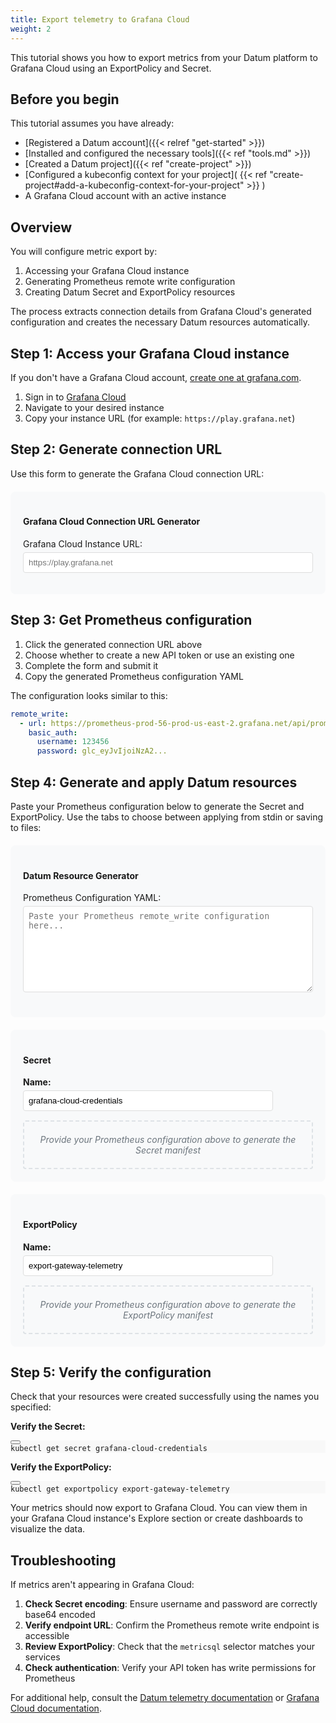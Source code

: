 ```yaml
---
title: Export telemetry to Grafana Cloud
weight: 2
---
```


This tutorial shows you how to export metrics from your Datum platform to
Grafana Cloud using an ExportPolicy and Secret.

## Before you begin

This tutorial assumes you have already:

- [Registered a Datum account]({{< relref "get-started" >}})
- [Installed and configured the necessary tools]({{< ref "tools.md" >}})
- [Created a Datum project]({{< ref "create-project" >}})
- [Configured a kubeconfig context for your project]( {{< ref
    "create-project#add-a-kubeconfig-context-for-your-project" >}} )
- A Grafana Cloud account with an active instance

## Overview

You will configure metric export by:

1. Accessing your Grafana Cloud instance
2. Generating Prometheus remote write configuration
3. Creating Datum Secret and ExportPolicy resources

The process extracts connection details from Grafana Cloud's generated
configuration and creates the necessary Datum resources automatically.

## Step 1: Access your Grafana Cloud instance

If you don't have a Grafana Cloud account,
<a href="https://grafana.com/" target="_blank">create one at grafana.com</a>.

1. Sign in to <a href="https://grafana.com/auth/sign-up/" target="_blank">Grafana Cloud</a>
2. Navigate to your desired instance
3. Copy your instance URL (for example: `https://play.grafana.net`)

## Step 2: Generate connection URL

Use this form to generate the Grafana Cloud connection URL:

<div style="background: #f8f9fa; padding: 20px; border-radius: 8px; margin: 20px 0;">
  <h4>Grafana Cloud Connection URL Generator</h4>
  <form id="urlGenerator">
    <div style="margin-bottom: 10px;">
      <label for="instanceUrl" style="display: block; margin-bottom: 5px;">Grafana Cloud Instance URL:</label>
      <input type="url" id="instanceUrl" placeholder="https://play.grafana.net" style="width: 100%; padding: 8px; border: 1px solid #ddd; border-radius: 4px;">
    </div>
  </form>
  <div id="connectionUrl" style="margin-top: 15px; display: none;">
    <p><strong>Connection URL (for Step 3):</strong></p>
    <p><a id="generatedUrl" href="#" target="_blank" style="word-break: break-all; font-family: monospace;"></a></p>
  </div>
</div>

<script>

function generateConnectionUrl() {
  let instanceUrl = document.getElementById('instanceUrl').value;

  if (!instanceUrl.trim()) {
    document.getElementById('connectionUrl').style.display = 'none';
    return;
  }

  // Add https:// if no scheme is provided
  if (!instanceUrl.match(/^https?:\/\//)) {
    instanceUrl = 'https://' + instanceUrl;
  }

  try {
    const url = new URL(instanceUrl);
    const connectionUrl = `${url.origin}/connections/add-new-connection/hmInstancePromId?remoteWrite=direct`;

    document.getElementById('generatedUrl').href = connectionUrl;
    document.getElementById('generatedUrl').textContent = connectionUrl;
    document.getElementById('connectionUrl').style.display = 'block';
  } catch (error) {
    document.getElementById('connectionUrl').style.display = 'none';
  }
}

document.addEventListener('DOMContentLoaded', function() {
  const instanceUrlInput = document.getElementById('instanceUrl');
  instanceUrlInput.addEventListener('input', generateConnectionUrl);
});
</script>

## Step 3: Get Prometheus configuration

1. Click the generated connection URL above
2. Choose whether to create a new API token or use an existing one
3. Complete the form and submit it
4. Copy the generated Prometheus configuration YAML

The configuration looks similar to this:

```yaml
remote_write:
  - url: https://prometheus-prod-56-prod-us-east-2.grafana.net/api/prom/push
    basic_auth:
      username: 123456
      password: glc_eyJvIjoiNzA2...
```

## Step 4: Generate and apply Datum resources

Paste your Prometheus configuration below to generate the Secret and ExportPolicy. Use the tabs to choose between applying from stdin or saving to files:

<div markdown="0">

<div style="background: #f8f9fa; padding: 20px; border-radius: 8px; margin: 20px 0;">
  <h4>Datum Resource Generator</h4>
  <form id="resourceGenerator">
    <div style="margin-bottom: 20px;">
      <label for="prometheusConfig" style="display: block; margin-bottom: 5px;">Prometheus Configuration YAML:</label>
      <textarea id="prometheusConfig" rows="8" placeholder="Paste your Prometheus remote_write configuration here..." style="width: 100%; padding: 8px; border: 1px solid #ddd; border-radius: 4px; font-family: monospace;"></textarea>
    </div>
  </form>

  <div id="configWarning" style="margin-top: 15px; padding: 12px; background: #fff3cd; border: 1px solid #ffeaa7; border-radius: 4px; color: #856404; display: none;">
    <strong>⚠️ Configuration Error:</strong> <span id="warningMessage"></span>
  </div>
</div>

  <div id="generatedResources" style="margin-top: 20px;">
    <div style="background: #f8f9fa; padding: 20px; border-radius: 8px; margin-bottom: 20px;">
      <h4>Secret</h4>
      <div style="margin-bottom: 15px;">
        <label for="secretName" style="display: block; margin-bottom: 5px; font-weight: bold;">Name:</label>
        <input type="text" id="secretName" value="grafana-cloud-credentials" style="width: 400px; padding: 8px; border: 1px solid #ddd; border-radius: 4px;">
      </div>
      <div id="secretPlaceholder" style="padding: 20px; text-align: center; color: #6c757d; background: #f8f9fa; border: 2px dashed #dee2e6; border-radius: 4px;">
        <p style="margin: 0; font-style: italic;">Provide your Prometheus configuration above to generate the Secret manifest</p>
      </div>
      <div id="secretSection" style="display: none;">
        <ul class="nav nav-tabs" id="tabs-4" role="tablist">
          <li class="nav-item" role="presentation">
            <button class="nav-link active" id="secret-tabs-04-00-tab" data-bs-toggle="tab" data-bs-target="#secret-tabs-04-00" role="tab" data-td-tp-persist="apply from stdin" aria-controls="secret-tabs-04-00" aria-selected="true">
              Apply from stdin
            </button>
          </li><li class="nav-item" role="presentation">
            <button class="nav-link" id="secret-tabs-04-01-tab" data-bs-toggle="tab" data-bs-target="#secret-tabs-04-01" role="tab" data-td-tp-persist="apply from file" aria-controls="secret-tabs-04-01" aria-selected="false" tabindex="-1">
              Apply from file
            </button>
          </li>
        </ul>
        <div class="tab-content" id="tabs-4-content">
          <div class="tab-body tab-pane fade" id="secret-tabs-04-00" role="tabpanel" aria-labelled-by="secret-tabs-04-00-tab" tabindex="4" aria-labelledby="secret-tabs-04-00-tab">
            <div class="highlight">
              <pre tabindex="0" style="background-color:#f8f8f8;-moz-tab-size:4;-o-tab-size:4;tab-size:4;"><code class="language-yaml" data-lang="yaml" id="secretStdinOutput"></code></pre>
            </div>
          </div>
          <div class="tab-body tab-pane fade active show" id="secret-tabs-04-01" role="tabpanel" aria-labelled-by="secret-tabs-04-01-tab" tabindex="4" aria-labelledby="tabs-04-01-tab">
            <p>Save and apply the following resource to your project:</p>
            <div class="highlight">
              <pre tabindex="0" style="background-color:#f8f8f8;-moz-tab-size:4;-o-tab-size:4;tab-size:4;"><code class="language-yaml" data-lang="yaml" id="secretFileOutput"></code></pre>
            </div>
          </div>
        </div>
      </div>
    </div>
    <div style="background: #f8f9fa; padding: 20px; border-radius: 8px; margin-bottom: 20px;">
      <h4>ExportPolicy</h4>
      <div style="margin-bottom: 15px;">
        <label for="exportPolicyName" style="display: block; margin-bottom: 5px; font-weight: bold;">Name:</label>
        <input type="text" id="exportPolicyName" value="export-gateway-telemetry" style="width: 400px; padding: 8px; border: 1px solid #ddd; border-radius: 4px;">
      </div>
      <div id="exportPolicyPlaceholder" style="padding: 20px; text-align: center; color: #6c757d; background: #f8f9fa; border: 2px dashed #dee2e6; border-radius: 4px;">
        <p style="margin: 0; font-style: italic;">Provide your Prometheus configuration above to generate the ExportPolicy manifest</p>
      </div>
      <div id="exportPolicySection" style="display: none;">
        <ul class="nav nav-tabs" id="tabs-4" role="tablist">
          <li class="nav-item" role="presentation">
            <button class="nav-link active" id="exportPolicy-tabs-04-00-tab" data-bs-toggle="tab" data-bs-target="#exportPolicy-tabs-04-00" role="tab" data-td-tp-persist="apply from stdin" aria-controls="exportPolicy-tabs-04-00" aria-selected="true">
              Apply from stdin
            </button>
          </li><li class="nav-item" role="presentation">
            <button class="nav-link" id="exportPolicy-tabs-04-01-tab" data-bs-toggle="tab" data-bs-target="#exportPolicy-tabs-04-01" role="tab" data-td-tp-persist="apply from file" aria-controls="exportPolicy-tabs-04-01" aria-selected="false" tabindex="-1">
              Apply from file
            </button>
          </li>
        </ul>
        <div class="tab-content" id="tabs-4-content">
          <div class="tab-body tab-pane fade" id="exportPolicy-tabs-04-00" role="tabpanel" aria-labelled-by="exportPolicy-tabs-04-00-tab" tabindex="4" aria-labelledby="exportPolicy-tabs-04-00-tab">
            <div class="highlight">
              <pre tabindex="0" style="background-color:#f8f8f8;-moz-tab-size:4;-o-tab-size:4;tab-size:4;"><code class="language-yaml" data-lang="yaml" id="exportPolicyStdinOutput"></code></pre>
            </div>
          </div>
          <div class="tab-body tab-pane fade active show" id="exportPolicy-tabs-04-01" role="tabpanel" aria-labelled-by="exportPolicy-tabs-04-01-tab" tabindex="4" aria-labelledby="tabs-04-01-tab">
            <p>Save and apply the following resource to your project:</p>
            <div class="highlight">
              <pre tabindex="0" style="background-color:#f8f8f8;-moz-tab-size:4;-o-tab-size:4;tab-size:4;"><code class="language-yaml" data-lang="yaml" id="exportPolicyFileOutput"></code></pre>
            </div>
          </div>
        </div>
      </div>
    </div>
  </div>

<!-- markdownlint-disable no-inline-html no-reversed-links line-length -->
<script>

function generateResources() {
  const configText = document.getElementById('prometheusConfig').value;
  const secretName = document.getElementById('secretName').value;
  const exportPolicyName = document.getElementById('exportPolicyName').value;
  const warningDiv = document.getElementById('configWarning');
  const warningMessage = document.getElementById('warningMessage');

  // Hide warning initially
  warningDiv.style.display = 'none';

  if (!configText.trim()) {
    document.getElementById('secretSection').style.display = 'none';
    document.getElementById('exportPolicySection').style.display = 'none';
    document.getElementById('secretPlaceholder').style.display = 'block';
    document.getElementById('exportPolicyPlaceholder').style.display = 'block';
    return;
  }

  if (!secretName.trim() || !exportPolicyName.trim()) {
    warningMessage.textContent = 'Please provide names for both Secret and ExportPolicy resources.';
    warningDiv.style.display = 'block';
    return;
  }

  try {
    // Parse the YAML configuration
    const lines = configText.split('\n');
    let url = '';
    let username = '';
    let password = '';
    let inBasicAuth = false;

    for (let i = 0; i < lines.length; i++) {
      const line = lines[i].trim();
      console.log(`Line ${i}: "${line}"`);

      if (line.startsWith('- url:') || line.startsWith('url:')) {
        url = line.split('url:')[1].trim();
        // Remove quotes if present
        url = url.replace(/^["']|["']$/g, '');
      } else if (line.startsWith('basic_auth:')) {
        inBasicAuth = true;
      } else if (inBasicAuth && line.startsWith('username:')) {
        username = line.split('username:')[1].trim();
        username = username.replace(/^["']|["']$/g, '');
      } else if (inBasicAuth && line.startsWith('password:')) {
        password = line.split('password:')[1].trim();
        password = password.replace(/^["']|["']$/g, '');
      } else if (line.startsWith('scrape_configs:') || line.startsWith('global:')) {
        inBasicAuth = false;
      }
    }

    if (!url || !username || !password) {
      let missingFields = [];
      if (!url) missingFields.push('remote_write URL');
      if (!username) missingFields.push('username');
      if (!password) missingFields.push('password');

      warningMessage.textContent = `Could not find required fields in configuration: ${missingFields.join(', ')}. Please ensure your Prometheus config includes a remote_write section with basic_auth credentials.`;
      warningDiv.style.display = 'block';
      document.getElementById('secretSection').style.display = 'none';
      document.getElementById('exportPolicySection').style.display = 'none';
      document.getElementById('secretPlaceholder').style.display = 'block';
      document.getElementById('exportPolicyPlaceholder').style.display = 'block';
      return;
    }

    // Encode credentials for Secret
    const encodedUsername = btoa(username);
    const encodedPassword = btoa(password);

    // Generate Secret YAML
    const secretYaml = `apiVersion: v1
kind: Secret
metadata:
  name: ${secretName}
type: kubernetes.io/basic-auth
data:
  username: ${encodedUsername}
  password: ${encodedPassword}`;

    // Generate ExportPolicy YAML
    const exportPolicyYaml = `apiVersion: telemetry.datumapis.com/v1alpha1
kind: ExportPolicy
metadata:
  name: ${exportPolicyName}
spec:
  sources:
    - name: "gateway-metrics"
      metrics:
        metricsql: {service_name="gateway.networking.k8s.io"}
  sinks:
    - name: grafana-cloud-metrics
      sources:
        - telemetry-metrics
      target:
        prometheusRemoteWrite:
          endpoint: "${url}"
          authentication:
            basicAuth:
              secretRef:
                name: "${secretName}"`;

    // Display results

    const secretOutput = document.getElementById('secretOutput');
    const exportPolicyOutput = document.getElementById('exportPolicyOutput');

    console.log('secretOutput element:', secretOutput);
    console.log('exportPolicyOutput element:', exportPolicyOutput);

    // Update tabpane content
    const secretStdinOutput = document.getElementById('secretStdinOutput');
    const secretFileOutput = document.getElementById('secretFileOutput');
    const exportPolicyStdinOutput = document.getElementById('exportPolicyStdinOutput');
    const exportPolicyFileOutput = document.getElementById('exportPolicyFileOutput');
    const secretSection = document.getElementById('secretSection');
    const exportPolicySection = document.getElementById('exportPolicySection');

    if (secretStdinOutput && secretFileOutput && exportPolicyStdinOutput && exportPolicyFileOutput) {
      // Generate stdin commands
      const secretStdinCommand = `cat <<EOF | kubectl apply -f -\n${secretYaml}\nEOF`;
      const exportPolicyStdinCommand = `cat <<EOF | kubectl apply -f -\n${exportPolicyYaml}\nEOF`;

      // Update all outputs
      secretStdinOutput.textContent = secretStdinCommand;
      secretFileOutput.textContent = secretYaml;
      exportPolicyStdinOutput.textContent = exportPolicyStdinCommand;
      exportPolicyFileOutput.textContent = exportPolicyYaml;

      // Show the sections and hide placeholders
      secretSection.style.display = 'block';
      exportPolicySection.style.display = 'block';
      document.getElementById('secretPlaceholder').style.display = 'none';
      document.getElementById('exportPolicyPlaceholder').style.display = 'none';

      // Update verification commands
      updateVerifyCommands();
    } else {
      console.error('Could not find required tabpane elements');
    }

  } catch (error) {
    console.log(error);
    warningMessage.textContent = `Error parsing configuration: ${error.message}. Please ensure you have pasted valid Prometheus YAML configuration.`;
    warningDiv.style.display = 'block';
    document.getElementById('secretSection').style.display = 'none';
    document.getElementById('exportPolicySection').style.display = 'none';
    document.getElementById('secretPlaceholder').style.display = 'block';
    document.getElementById('exportPolicyPlaceholder').style.display = 'block';
  }
}

function updateVerifyCommands() {
  const secretName = document.getElementById('secretName').value;
  const exportPolicyName = document.getElementById('exportPolicyName').value;

  const secretVerifyCommand = document.getElementById('secretVerifyCommand');
  const exportPolicyVerifyCommand = document.getElementById('exportPolicyVerifyCommand');

  if (secretVerifyCommand) {
    secretVerifyCommand.textContent = `kubectl get secret ${secretName}`;
  }

  if (exportPolicyVerifyCommand) {
    exportPolicyVerifyCommand.textContent = `kubectl get exportpolicy ${exportPolicyName}`;
  }
}

document.addEventListener('DOMContentLoaded', function() {
  const configInput = document.getElementById('prometheusConfig');
  const secretNameInput = document.getElementById('secretName');
  const exportPolicyNameInput = document.getElementById('exportPolicyName');

  configInput.addEventListener('input', generateResources);
  secretNameInput.addEventListener('input', function() {
    generateResources();
    updateVerifyCommands();
  });
  exportPolicyNameInput.addEventListener('input', function() {
    generateResources();
    updateVerifyCommands();
  });

  // Initialize verify commands on page load
  updateVerifyCommands();
});
</script>

## Step 5: Verify the configuration

Check that your resources were created successfully using the names you specified:

**Verify the Secret:**

<div class="highlight"><pre tabindex="0" style="background-color:#f8f8f8;-moz-tab-size:4;-o-tab-size:4;tab-size:4;"><div class="click-to-copy"><button type="button" data-bs-toggle="tooltip" data-bs-placement="top" data-bs-container="body" class="fas fa-copy btn btn-sm td-click-to-copy" aria-label="Copy to clipboard" data-bs-original-title="Copy to clipboard"></button></div><code class="language-shell" data-lang="shell"><span style="display:flex;"><span id="secretVerifyCommand">kubectl get secret grafana-cloud-credentials
</span></span></code></pre></div>

**Verify the ExportPolicy:**

<div class="highlight"><pre tabindex="0" style="background-color:#f8f8f8;-moz-tab-size:4;-o-tab-size:4;tab-size:4;"><div class="click-to-copy"><button type="button" data-bs-toggle="tooltip" data-bs-placement="top" data-bs-container="body" class="fas fa-copy btn btn-sm td-click-to-copy" aria-label="Copy to clipboard" data-bs-original-title="Copy to clipboard"></button></div><code class="language-shell" data-lang="shell"><span style="display:flex;"><span id="exportPolicyVerifyCommand">kubectl get exportpolicy export-gateway-telemetry
</span></span></code></pre></div>

Your metrics should now export to Grafana Cloud. You can view them in your
Grafana Cloud instance's Explore section or create dashboards to visualize the
data.

## Troubleshooting

If metrics aren't appearing in Grafana Cloud:

1. **Check Secret encoding**: Ensure username and password are correctly base64
   encoded
2. **Verify endpoint URL**: Confirm the Prometheus remote write endpoint is
   accessible
3. **Review ExportPolicy**: Check that the `metricsql` selector matches your
   services
4. **Check authentication**: Verify your API token has write permissions for
   Prometheus

For additional help, consult the [Datum telemetry
documentation](/docs/api/telemetry/) or [Grafana Cloud
documentation](https://grafana.com/docs/grafana-cloud/).
